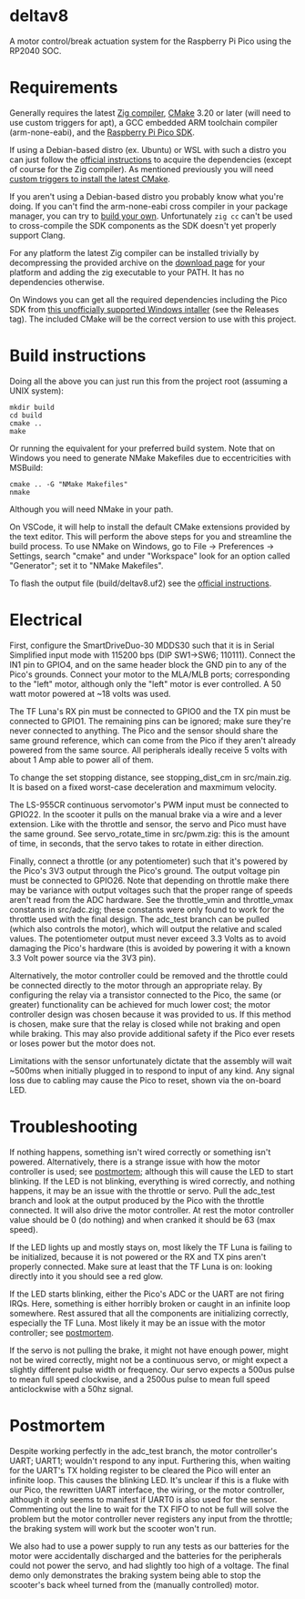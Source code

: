 # deltav8
A motor control/break actuation system for the Raspberry Pi Pico using the RP2040 SOC.

# Requirements
Generally requires the latest [Zig compiler](https://ziglang.org/download/), [CMake](https://cmake.org/download/) 3.20 or later (will need to use custom triggers for apt), a GCC embedded ARM toolchain compiler (arm-none-eabi), and the [Raspberry Pi Pico SDK](https://github.com/raspberrypi/pico-sdk).

If using a Debian-based distro (ex. Ubuntu) or WSL with such a distro you can just follow the [official instructions](https://datasheets.raspberrypi.com/pico/getting-started-with-pico.pdf) to acquire the dependencies (except of course for the Zig compiler). As mentioned previously you will need [custom triggers to install the latest CMake](https://askubuntu.com/questions/355565/how-do-i-install-the-latest-version-of-cmake-from-the-command-line).

If you aren't using a Debian-based distro you probably know what you're doing. If you can't find the arm-none-eabi cross compiler in your package manager, you can try to [build your own](https://wiki.osdev.org/GCC_Cross-Compiler). Unfortunately `zig cc` can't be used to cross-compile the SDK components as the SDK doesn't yet properly support Clang.

For any platform the latest Zig compiler can be installed trivially by decompressing the provided archive on the [download page](https://ziglang.org/download/) for your platform and adding the zig executable to your PATH. It has no dependencies otherwise.

On Windows you can get all the required dependencies including the Pico SDK from [this unofficially supported Windows intaller](https://github.com/ndabas/pico-setup-windows) (see the Releases tag). The included CMake will be the correct version to use with this project.

# Build instructions
Doing all the above you can just run this from the project root (assuming a UNIX system):

```
mkdir build
cd build
cmake ..
make
```

Or running the equivalent for your preferred build system.
Note that on Windows you need to generate NMake Makefiles due to eccentricities with MSBuild:

```
cmake .. -G "NMake Makefiles"
nmake
```

Although you will need NMake in your path.

On VSCode, it will help to install the default CMake extensions provided by the text editor. This will perform the above steps for you and streamline the build process. To use NMake on Windows, go to File -> Preferences -> Settings, search "cmake" and under "Workspace" look for an option called "Generator"; set it to "NMake Makefiles".

To flash the output file (build/deltav8.uf2) see the [official instructions](https://www.raspberrypi.com/documentation/microcontrollers/c_sdk.html).

# Electrical
First, configure the SmartDriveDuo-30 MDDS30 such that it is in Serial Simplified input mode with 115200 bps (DIP SW1->SW6; 110111). Connect the IN1 pin to GPIO4, and on the same header block the GND pin to any of the Pico's grounds. Connect your motor to the MLA/MLB ports; corresponding to the "left" motor, although only the "left" motor is ever controlled. A 50 watt motor powered at ~18 volts was used.

The TF Luna's RX pin must be connected to GPIO0 and the TX pin must be connected to GPIO1. The remaining pins can be ignored; make sure they're never connected to anything. The Pico and the sensor should share the same ground reference, which can come from the Pico if they aren't already powered from the same source. All peripherals ideally receive 5 volts with about 1 Amp able to power all of them.

To change the set stopping distance, see stopping_dist_cm in src/main.zig. It is based on a fixed worst-case deceleration and maxmimum velocity.

The LS-955CR continuous servomotor's PWM input must be connected to GPIO22. In the scooter it pulls on the manual brake via a wire and a lever extension. Like with the throttle and sensor, the servo and Pico must have the same ground. See servo_rotate_time in src/pwm.zig: this is the amount of time, in seconds, that the servo takes to rotate in either direction.

Finally, connect a throttle (or any potentiometer) such that it's powered by the Pico's 3V3 output through the Pico's ground. The output voltage pin must be connected to GPIO26. Note that depending on throttle make there may be variance with output voltages such that the proper range of speeds aren't read from the ADC hardware. See the throttle_vmin and throttle_vmax constants in src/adc.zig; these constants were only found to work for the throttle used with the final design. The adc_test branch can be pulled (which also controls the motor), which will output the relative and scaled values. The potentiometer output must never exceed 3.3 Volts as to avoid damaging the Pico's hardware (this is avoided by powering it with a known 3.3 Volt power source via the 3V3 pin).

Alternatively, the motor controller could be removed and the throttle could be connected directly to the motor through an appropriate relay. By configuring the relay via a transistor connected to the Pico, the same (or greater) functionality can be achieved for much lower cost; the motor controller design was chosen because it was provided to us. If this method is chosen, make sure that the relay is closed while not braking and open while braking. This may also provide additional safety if the Pico ever resets or loses power but the motor does not.

Limitations with the sensor unfortunately dictate that the assembly will wait ~500ms when initially plugged in to respond to input of any kind. Any signal loss due to cabling may cause the Pico to reset, shown via the on-board LED.

# Troubleshooting
If nothing happens, something isn't wired correctly or something isn't powered. Alternatively, there is a strange issue with how the motor controller is used; see [postmortem](#Postmortem); although this will cause the LED to start blinking. If the LED is not blinking, everything is wired correctly, and nothing happens, it may be an issue with the throttle or servo. Pull the adc_test branch and look at the output produced by the Pico with the throttle connected. It will also drive the motor controller. At rest the motor controller value should be 0 (do nothing) and when cranked it should be 63 (max speed).

If the LED lights up and mostly stays on, most likely the TF Luna is failing to be initialized, because it is not powered or the RX and TX pins aren't properly connected. Make sure at least that the TF Luna is on: looking directly into it you should see a red glow.

If the LED starts blinking, either the Pico's ADC or the UART are not firing IRQs. Here, something is either horribly broken or caught in an infinite loop somewhere. Rest assured that all the components are initializing correctly, especially the TF Luna. Most likely it may be an issue with the motor controller; see [postmortem](#Postmortem).

If the servo is not pulling the brake, it might not have enough power, might not be wired correctly, might not be a continuous servo, or might expect a slightly different pulse width or frequency. Our servo expects a 500us pulse to mean full speed clockwise, and a 2500us pulse to mean full speed anticlockwise with a 50hz signal.

# Postmortem
Despite working perfectly in the adc_test branch, the motor controller's UART; UART1; wouldn't respond to any input. Furthering this, when waiting for the UART's TX holding register to be cleared the Pico will enter an infinite loop. This causes the blinking LED. It's unclear if this is a fluke with our Pico, the rewritten UART interface, the wiring, or the motor controller, although it only seems to manifest if UART0 is also used for the sensor. Commenting out the line to wait for the TX FIFO to not be full will solve the problem but the motor controller never registers any input from the throttle; the braking system will work but the scooter won't run.

We also had to use a power supply to run any tests as our batteries for the motor were accidentally discharged and the batteries for the peripherals could not power the servo, and had slightly too high of a voltage. The final demo only demonstrates the braking system being able to stop the scooter's back wheel turned from the (manually controlled) motor.
